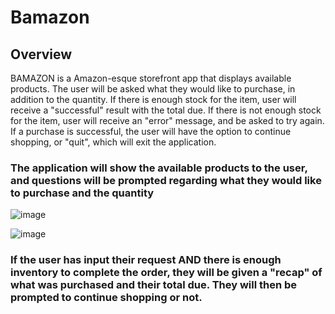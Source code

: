 # Bamazon
## Overview
BAMAZON is a Amazon-esque storefront app that displays available products. The user will be asked what they would like to purchase, in addition to the quantity. If there is enough stock for the item, user will receive a "successful" result with the total due. If there is not enough stock for the item, user will receive an "error" message, and be asked to try again. If a purchase is successful, the user will have the option to continue shopping, or "quit", which will exit the application.

### The application will show the available products to the user, and questions will be prompted regarding what they would like to purchase and the quantity

![image](https://user-images.githubusercontent.com/34128946/51081933-e0f28480-16c1-11e9-9e3e-83b16925d99f.png)

![image](https://user-images.githubusercontent.com/34128946/51081972-a89f7600-16c2-11e9-902f-f15aa52d45ff.png)

### If the user has input their request AND there is enough inventory to complete the order, they will be given a "recap" of what was purchased and their total due. They will then be prompted to continue shopping or not.
